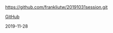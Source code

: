 https://github.com/frankliutw/20191031session.git

[GitHub](https://github.com/frankliutw/20191031session.git)

2019-11-28
